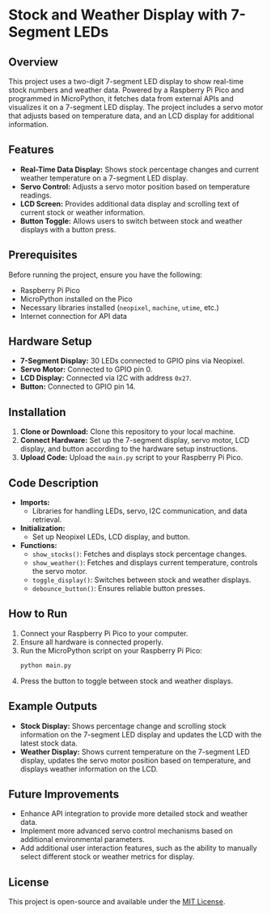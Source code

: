 # Stock and Weather Display with 7-Segment LEDs

## Overview
This project uses a two-digit 7-segment LED display to show real-time stock numbers and weather data. Powered by a Raspberry Pi Pico and programmed in MicroPython, it fetches data from external APIs and visualizes it on a 7-segment LED display. The project includes a servo motor that adjusts based on temperature data, and an LCD display for additional information.

## Features
- **Real-Time Data Display:** Shows stock percentage changes and current weather temperature on a 7-segment LED display.
- **Servo Control:** Adjusts a servo motor position based on temperature readings.
- **LCD Screen:** Provides additional data display and scrolling text of current stock or weather information.
- **Button Toggle:** Allows users to switch between stock and weather displays with a button press.

## Prerequisites
Before running the project, ensure you have the following:
- Raspberry Pi Pico
- MicroPython installed on the Pico
- Necessary libraries installed (`neopixel`, `machine`, `utime`, etc.)
- Internet connection for API data

## Hardware Setup
- **7-Segment Display:** 30 LEDs connected to GPIO pins via Neopixel.
- **Servo Motor:** Connected to GPIO pin 0.
- **LCD Display:** Connected via I2C with address `0x27`.
- **Button:** Connected to GPIO pin 14.

## Installation
1. **Clone or Download:** Clone this repository to your local machine.
2. **Connect Hardware:** Set up the 7-segment display, servo motor, LCD display, and button according to the hardware setup instructions.
3. **Upload Code:** Upload the `main.py` script to your Raspberry Pi Pico.

## Code Description
- **Imports:**
  - Libraries for handling LEDs, servo, I2C communication, and data retrieval.
- **Initialization:**
  - Set up Neopixel LEDs, LCD display, and button.
- **Functions:**
  - `show_stocks()`: Fetches and displays stock percentage changes.
  - `show_weather()`: Fetches and displays current temperature, controls the servo motor.
  - `toggle_display()`: Switches between stock and weather displays.
  - `debounce_button()`: Ensures reliable button presses.

## How to Run
1. Connect your Raspberry Pi Pico to your computer.
2. Ensure all hardware is connected properly.
3. Run the MicroPython script on your Raspberry Pi Pico:
   ```python
   python main.py
4. Press the button to toggle between stock and weather displays.

## Example Outputs
- **Stock Display:** Shows percentage change and scrolling stock information on the 7-segment LED display and updates the LCD with the latest stock data.
- **Weather Display:** Shows current temperature on the 7-segment LED display, updates the servo motor position based on temperature, and displays weather information on the LCD.

## Future Improvements
- Enhance API integration to provide more detailed stock and weather data.
- Implement more advanced servo control mechanisms based on additional environmental parameters.
- Add additional user interaction features, such as the ability to manually select different stock or weather metrics for display.

## License
This project is open-source and available under the [MIT License](LICENSE).
